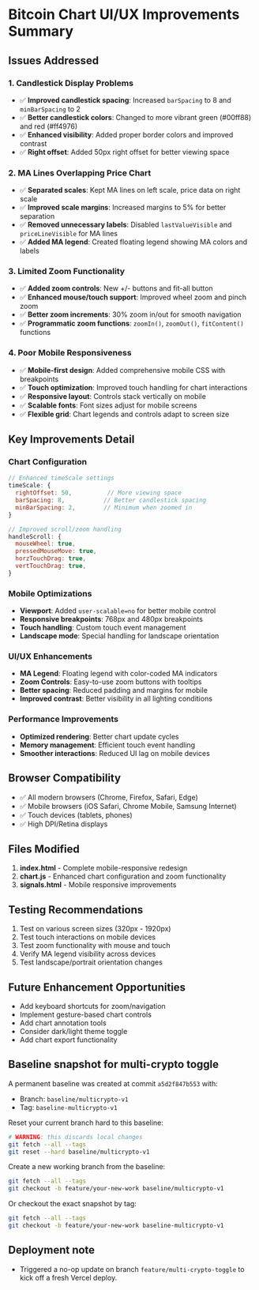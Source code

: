 # Bitcoin Chart UI/UX Improvements Summary

## Issues Addressed

### 1. **Candlestick Display Problems**
- ✅ **Improved candlestick spacing**: Increased `barSpacing` to 8 and `minBarSpacing` to 2
- ✅ **Better candlestick colors**: Changed to more vibrant green (#00ff88) and red (#ff4976) 
- ✅ **Enhanced visibility**: Added proper border colors and improved contrast
- ✅ **Right offset**: Added 50px right offset for better viewing space

### 2. **MA Lines Overlapping Price Chart**
- ✅ **Separated scales**: Kept MA lines on left scale, price data on right scale
- ✅ **Improved scale margins**: Increased margins to 5% for better separation
- ✅ **Removed unnecessary labels**: Disabled `lastValueVisible` and `priceLineVisible` for MA lines
- ✅ **Added MA legend**: Created floating legend showing MA colors and labels

### 3. **Limited Zoom Functionality**
- ✅ **Added zoom controls**: New +/- buttons and fit-all button
- ✅ **Enhanced mouse/touch support**: Improved wheel zoom and pinch zoom
- ✅ **Better zoom increments**: 30% zoom in/out for smooth navigation
- ✅ **Programmatic zoom functions**: `zoomIn()`, `zoomOut()`, `fitContent()` functions

### 4. **Poor Mobile Responsiveness**
- ✅ **Mobile-first design**: Added comprehensive mobile CSS with breakpoints
- ✅ **Touch optimization**: Improved touch handling for chart interactions
- ✅ **Responsive layout**: Controls stack vertically on mobile
- ✅ **Scalable fonts**: Font sizes adjust for mobile screens
- ✅ **Flexible grid**: Chart legends and controls adapt to screen size

## Key Improvements Detail

### Chart Configuration
```javascript
// Enhanced timeScale settings
timeScale: { 
  rightOffset: 50,          // More viewing space
  barSpacing: 8,           // Better candlestick spacing
  minBarSpacing: 2,        // Minimum when zoomed in
}

// Improved scroll/zoom handling
handleScroll: {
  mouseWheel: true,
  pressedMouseMove: true,
  horzTouchDrag: true,
  vertTouchDrag: true,
}
```

### Mobile Optimizations
- **Viewport**: Added `user-scalable=no` for better mobile control
- **Responsive breakpoints**: 768px and 480px breakpoints
- **Touch handling**: Custom touch event management
- **Landscape mode**: Special handling for landscape orientation

### UI/UX Enhancements
- **MA Legend**: Floating legend with color-coded MA indicators
- **Zoom Controls**: Easy-to-use zoom buttons with tooltips
- **Better spacing**: Reduced padding and margins for mobile
- **Improved contrast**: Better visibility in all lighting conditions

### Performance Improvements
- **Optimized rendering**: Better chart update cycles
- **Memory management**: Efficient touch event handling
- **Smoother interactions**: Reduced UI lag on mobile devices

## Browser Compatibility
- ✅ All modern browsers (Chrome, Firefox, Safari, Edge)
- ✅ Mobile browsers (iOS Safari, Chrome Mobile, Samsung Internet)
- ✅ Touch devices (tablets, phones)
- ✅ High DPI/Retina displays

## Files Modified
1. **index.html** - Complete mobile-responsive redesign
2. **chart.js** - Enhanced chart configuration and zoom functionality
3. **signals.html** - Mobile responsive improvements

## Testing Recommendations
1. Test on various screen sizes (320px - 1920px)
2. Test touch interactions on mobile devices
3. Test zoom functionality with mouse and touch
4. Verify MA legend visibility across devices
5. Test landscape/portrait orientation changes

## Future Enhancement Opportunities
- Add keyboard shortcuts for zoom/navigation
- Implement gesture-based chart controls
- Add chart annotation tools
- Consider dark/light theme toggle
- Add chart export functionality

## Baseline snapshot for multi-crypto toggle

A permanent baseline was created at commit `a5d2f847b553` with:
- Branch: `baseline/multicrypto-v1`
- Tag: `baseline-multicrypto-v1`

Reset your current branch hard to this baseline:

```bash
# WARNING: this discards local changes
git fetch --all --tags
git reset --hard baseline/multicrypto-v1
```

Create a new working branch from the baseline:

```bash
git fetch --all --tags
git checkout -b feature/your-new-work baseline/multicrypto-v1
```

Or checkout the exact snapshot by tag:

```bash
git fetch --all --tags
git checkout -b feature/your-new-work baseline-multicrypto-v1
```

## Deployment note

- Triggered a no-op update on branch `feature/multi-crypto-toggle` to kick off a fresh Vercel deploy.